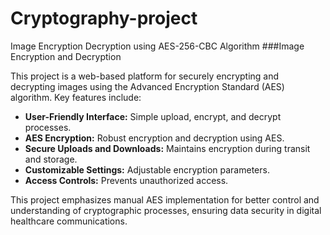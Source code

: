 # Cryptography-project
Image Encryption Decryption using AES-256-CBC Algorithm 
###Image Encryption and Decryption

This project is a web-based platform for securely encrypting and decrypting images using the Advanced Encryption Standard (AES) algorithm. Key features include:

- **User-Friendly Interface:** Simple upload, encrypt, and decrypt processes.
- **AES Encryption:** Robust encryption and decryption using AES.
- **Secure Uploads and Downloads:** Maintains encryption during transit and storage.
- **Customizable Settings:** Adjustable encryption parameters.
- **Access Controls:** Prevents unauthorized access.

This project emphasizes manual AES implementation for better control and understanding of cryptographic processes, ensuring data security in digital healthcare communications.
